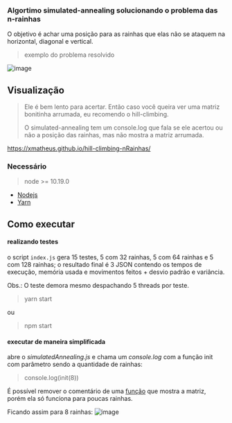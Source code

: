 
### Algortimo simulated-annealing solucionando o problema das n-rainhas

O objetivo é achar uma posição para as rainhas que elas não se ataquem na horizontal, diagonal e vertical.

> exemplo do problema resolvido

![image](https://user-images.githubusercontent.com/34286800/96286083-d4454380-0fad-11eb-96a0-ae427a33d452.png)




## Visualização

> Ele é bem lento para acertar. Então caso você queira ver uma matriz bonitinha arrumada, eu recomendo o hill-climbing.
> 
> O simulated-annealing tem um console.log que fala se ele acertou ou não a posição das rainhas, mas não mostra a matriz arrumada.

https://xmatheus.github.io/hill-climbing-nRainhas/

### Necessário
>  node >= 10.19.0
  - [Nodejs](https://nodejs.org/en/)
  - [Yarn](https://yarnpkg.com/)

## Como executar

#### realizando testes
o script `index.js` gera 15 testes, 5 com 32 rainhas, 5 com 64 rainhas e 5 com 128 rainhas;
o resultado final é 3 JSON contendo os tempos de execução, memória usada e movimentos feitos + desvio padrão e variância.

Obs.: O teste demora mesmo despachando 5 threads por teste.

> yarn start

ou

> npm start


#### executar de maneira simplificada

abre o *simulatedAnnealing.js* e chama um *console.log* com a função init com parâmetro sendo a quantidade de rainhas:

> console.log(init(8))

É possível remover o comentário de uma  [função](https://github.com/xmatheus/simulated-annealing-nRainhas/blob/cfa84f47b76b82f3bac975ddddd7a253ce355073/simulatedAnnealing.js#L101) que mostra a matriz, porém ela só funciona para poucas rainhas. 

Ficando assim para 8 rainhas:
![image](https://user-images.githubusercontent.com/34286800/96285810-6ef15280-0fad-11eb-953b-dad3d459e496.png)
